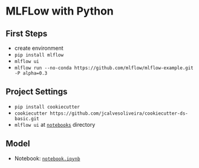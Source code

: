 # MLFLow with Python

## First Steps
- create environment
- `pip install mlflow`
- `mlflow ui`
- `mlflow run --no-conda https://github.com/mlflow/mlflow-example.git -P alpha=0.3`

## Project Settings
- `pip install cookiecutter`
- `cookiecutter https://github.com/jcalvesoliveira/cookiecutter-ds-basic.git`
- `mlflow ui` at [`notebooks`](https://github.com/diascarolina/curso-mlflow/curso-mlflow/notebooks/) directory

## Model
- Notebook: [`notebook.ipynb`](https://github.com/diascarolina/curso-mlflow/curso-mlflow/notebooks/model_training.ipynb)